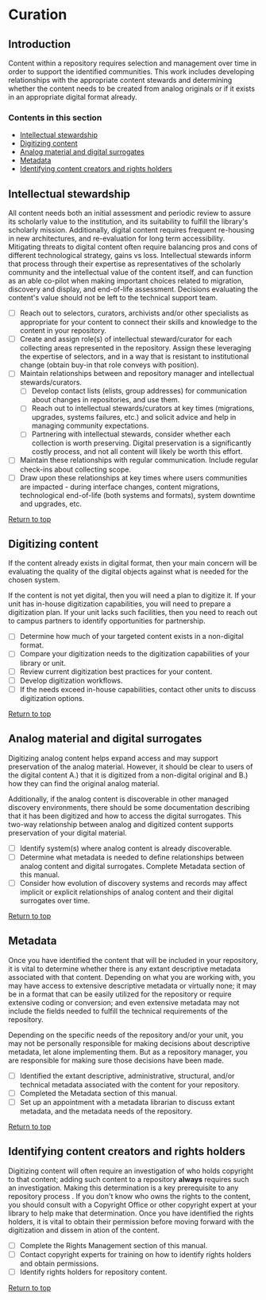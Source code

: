 # Curation

## Introduction

Content within a repository requires selection and management over time in order to support the identified communities. This work includes developing relationships with the appropriate content stewards and determining whether the content needs to be created from analog originals or if it exists in an appropriate digital format already.

### Contents in this section
* [Intellectual stewardship](#intellectual-stewardship)
* [Digitizing content](#digitizing-content)
* [Analog material and digital surrogates](#analog-material-and-digital-surrogates)
* [Metadata](#metadata)
* [Identifying content creators and rights holders](#identifying-content-creators-and-rights-holders)

## Intellectual stewardship
All content needs both an initial assessment and periodic review to assure its scholarly value to the institution, and its suitability to fulfill the library's scholarly mission.  Additionally, digital content requires frequent re-housing in new architectures, and re-evaluation for long term accessibility.  Mitigating threats to digital content often require balancing pros and cons of different technological strategy, gains vs loss.  Intellectual stewards inform that process through their expertise as representatives of the scholarly community and the intellectual value of the content itself, and can function as an able co-pilot when making important choices related to migration, discovery and display, and end-of-life assessment.  Decisions evaluating the content's value should not be left to the technical support team.

- [ ] Reach out to selectors, curators, archivists and/or other specialists as appropriate for your content to connect their skills and knowledge to the content in your repository.
- [ ] Create and assign role(s) of intellectual steward/curator for each collecting areas represented in the repository.  Assign these leveraging the expertise of selectors, and in a way that is resistant to institutional change (obtain buy-in that role conveys with position).  
- [ ] Maintain relationships between and repository manager and intellectual stewards/curators.  
  - [ ] Develop contact lists (elists, group addresses) for communication about changes in repositories, and use them.
  - [ ] Reach out to intellectual stewards/curators at key times (migrations, upgrades, systems failures, etc.) and solicit advice and help in managing community expectations.   
  - [ ] Partnering with intellectual stewards, consider whether each collection is worth preserving.  Digital preservation is a significantly costly process, and not all content will likely be worth this effort.  
- [ ] Maintain these relationships with regular communication.  Include regular check-ins about collecting scope.  
- [ ] Draw upon these relationships at key times where users communities are impacted - during interface changes, content migrations, technological end-of-life  (both systems and formats), system downtime and upgrades, etc.

[Return to top](#top)

## Digitizing content
If the content already exists in digital format, then your main concern will be evaluating the quality of the digital objects against what is needed for the chosen system.

If the content is not yet digital, then you will need a plan to digitize it. If your unit has in-house digitization capabilities, you will need to prepare a digitization plan. If your unit lacks such facilities, then you need to reach out to campus partners to identify opportunities for partnership.

- [ ] Determine how much of your targeted content exists in a non-digital format.
- [ ] Compare your digitization needs to the digitization capabilities of your library or unit.
- [ ] Review current digitization best practices for your content.
- [ ] Develop digitization workflows.   
- [ ] If the needs exceed in-house capabilities, contact other units to discuss digitization options.

[Return to top](#top)  

## Analog material and digital surrogates
Digitizing analog content helps expand access and may support preservation of the analog material. However, it should be clear to users of the digital content A.) that it is digitized from a non-digital original and B.) how they can find the original analog material.

Additionally, if the analog content is discoverable in other managed discovery environments, there should be some documentation describing that it has been digitized and how to access the digital surrogates. This two-way relationship between analog and digitized content supports preservation of your digital material.

- [ ] Identify system(s) where analog content is already discoverable.
- [ ] Determine what metadata is needed to define relationships between analog content and digital surrogates. Complete Metadata section of this manual.
- [ ] Consider how evolution of discovery systems and records may affect implicit or explicit relationships of analog content and their digital surrogates over time.

[Return to top](#top)  

## Metadata
Once you have identified the content that will be included in your repository, it is vital to determine whether there is any extant descriptive metadata associated with that content. Depending on what you are working with, you may have access to extensive descriptive metadata or virtually none; it may be in a format that can be easily utilized for the repository or require extensive coding or conversion; and even extensive metadata may not include the fields needed to fulfill the technical requirements of the repository.  

Depending on the specific needs of the repository and/or your unit, you may not be personally responsible for making decisions about descriptive metadata, let alone implementing them. But as a repository manager, you are responsible for making sure those decisions have been made.

- [ ] Identified the extant descriptive, administrative, structural, and/or technical metadata associated with the content for your repository.  
- [ ] Completed the Metadata section of this manual.    
- [ ] Set up an appointment with a metadata librarian to discuss extant metadata, and the metadata needs of the repository.

[Return to top](#top)

## Identifying content creators and rights holders
Digitizing content will often require an investigation of who holds copyright to that content; adding such content to a repository **always** requires such an investigation. Making this determination is a key prerequisite to any repository process . If you don't know who owns the rights to the content, you should consult with a Copyright Office or other copyright expert at your library to help make that determination. Once you have identified the rights holders, it is vital to obtain their permission before moving forward with the digitization and dissem in ation of the content.

- [ ] Complete the Rights Management section of this manual.
- [ ] Contact copyright experts for training on how to identify rights holders and obtain permissions.
- [ ] Identify rights holders for repository content.

[Return to top](#top)  
